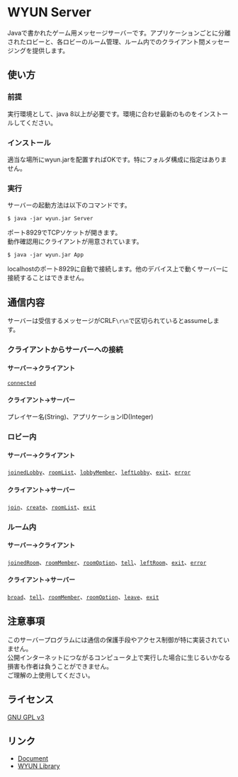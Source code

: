 # WYUN Server
Javaで書かれたゲーム用メッセージサーバーです。アプリケーションごとに分離されたロビーと、各ロビーのルーム管理、ルーム内でのクライアント間メッセージングを提供します。

## 使い方
### 前提
実行環境として、java 8以上が必要です。環境に合わせ最新のものをインストールしてください。
### インストール
適当な場所にwyun.jarを配置すればOKです。特にフォルダ構成に指定はありません。
### 実行
サーバーの起動方法は以下のコマンドです。
```terminal
$ java -jar wyun.jar Server
```
ポート8929でTCPソケットが開きます。  
動作確認用にクライアントが用意されています。
```terminal
$ java -jar wyun.jar App
```
localhostのポート8929に自動で接続します。他のデバイス上で動くサーバーに接続することはできません。
## 通信内容
サーバーは受信するメッセージがCRLF`\r\n`で区切られているとassumeします。  
### クライアントからサーバーへの接続
#### サーバー→クライアント
[`connected`](../../wiki/接続確立待ち状態)
#### クライアント→サーバー
プレイヤー名(String)、アプリケーションID(Integer)
### ロビー内
#### サーバー→クライアント
[`joinedLobby`](../../wiki/ロビー内状態#joinedLobby)、[`roomList`](../../wiki/ロビー内状態#roomList)、[`lobbyMember`](../../wiki/ロビー内状態#lobbyMember)、[`leftLobby`](../../wiki/ロビー内状態#leftLobby)、[`exit`](../../wiki/ロビー内状態#exit)、[`error`](../../wiki/ロビー内状態#error)
#### クライアント→サーバー
[`join`](../../wiki/ロビー内状態#join)、[`create`](../../wiki/ロビー内状態#create)、[`roomList`](../../wiki/ロビー内状態#roomList-1)、[`exit`](../../wiki/ロビー内状態#exit-1)
### ルーム内
#### サーバー→クライアント
[`joinedRoom`](../../wiki/ルーム内状態#joinedRoom)、[`roomMember`](../../wiki/ルーム内状態#roomMember)、[`roomOption`](../../wiki/ルーム内状態#roomOption)、[`tell`](../../wiki/ルーム内状態#tell)、[`leftRoom`](../../wiki/ルーム内状態#leftRoom)、[`exit`](../../wiki/ルーム内状態#exit)、[`error`](../../wiki/ルーム内状態#error)
#### クライアント→サーバー
[`broad`](../../wiki/ルーム内状態#broad)、[`tell`](../../wiki/ルーム内状態#tell-1)、[`roomMember`](../../wiki/ルーム内状態#roomMember)、[`roomOption`](../../wiki/ルーム内状態#roomOption)、[`leave`](../../wiki/ルーム内状態#leave)、[`exit`](../../wiki/ルーム内状態#exit-1)
## 注意事項
このサーバープログラムには通信の保護手段やアクセス制御が特に実装されていません。  
公開インターネットにつながるコンピュータ上で実行した場合に生じるいかなる損害も作者は負うことができません。  
ご理解の上使用してください。
## ライセンス
[GNU GPL v3](LICENSE)
## リンク
* [Document](../../wiki)
* [WYUN Library](https://github.com/ystt-lita/WYUN_Library)
